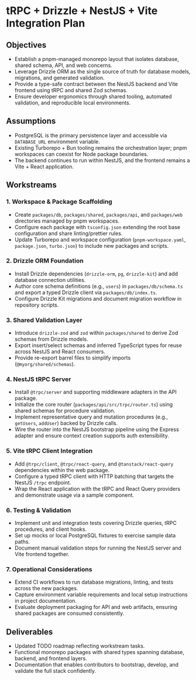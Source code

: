 # tRPC + Drizzle + NestJS + Vite Integration Plan

## Objectives
- Establish a pnpm-managed monorepo layout that isolates database, shared schema, API, and web concerns.
- Leverage Drizzle ORM as the single source of truth for database models, migrations, and generated validation.
- Provide a type-safe contract between the NestJS backend and Vite frontend using tRPC and shared Zod schemas.
- Ensure developer ergonomics through shared tooling, automated validation, and reproducible local environments.

## Assumptions
- PostgreSQL is the primary persistence layer and accessible via `DATABASE_URL` environment variable.
- Existing Turborepo + Bun tooling remains the orchestration layer; pnpm workspaces can coexist for Node package boundaries.
- The backend continues to run within NestJS, and the frontend remains a Vite + React application.

## Workstreams

### 1. Workspace & Package Scaffolding
- Create `packages/db`, `packages/shared`, `packages/api`, and `packages/web` directories managed by pnpm workspaces.
- Configure each package with `tsconfig.json` extending the root base configuration and share linting/prettier rules.
- Update Turborepo and workspace configuration (`pnpm-workspace.yaml`, `package.json`, `turbo.json`) to include new packages and scripts.

### 2. Drizzle ORM Foundation
- Install Drizzle dependencies (`drizzle-orm`, `pg`, `drizzle-kit`) and add database connection utilities.
- Author core schema definitions (e.g., `users`) in `packages/db/schema.ts` and export a typed Drizzle client via `packages/db/index.ts`.
- Configure Drizzle Kit migrations and document migration workflow in repository scripts.

### 3. Shared Validation Layer
- Introduce `drizzle-zod` and `zod` within `packages/shared` to derive Zod schemas from Drizzle models.
- Export insert/select schemas and inferred TypeScript types for reuse across NestJS and React consumers.
- Provide re-export barrel files to simplify imports (`@myorg/shared/schemas`).

### 4. NestJS tRPC Server
- Install `@trpc/server` and supporting middleware adapters in the API package.
- Initialize the core router (`packages/api/src/trpc/router.ts`) using shared schemas for procedure validation.
- Implement representative query and mutation procedures (e.g., `getUsers`, `addUser`) backed by Drizzle calls.
- Wire the router into the NestJS bootstrap pipeline using the Express adapter and ensure context creation supports auth extensibility.

### 5. Vite tRPC Client Integration
- Add `@trpc/client`, `@trpc/react-query`, and `@tanstack/react-query` dependencies within the web package.
- Configure a typed tRPC client with HTTP batching that targets the NestJS `/trpc` endpoint.
- Wrap the React application with the tRPC and React Query providers and demonstrate usage via a sample component.

### 6. Testing & Validation
- Implement unit and integration tests covering Drizzle queries, tRPC procedures, and client hooks.
- Set up mocks or local PostgreSQL fixtures to exercise sample data paths.
- Document manual validation steps for running the NestJS server and Vite frontend together.

### 7. Operational Considerations
- Extend CI workflows to run database migrations, linting, and tests across the new packages.
- Capture environment variable requirements and local setup instructions in project documentation.
- Evaluate deployment packaging for API and web artifacts, ensuring shared packages are consumed consistently.

## Deliverables
- Updated TODO roadmap reflecting workstream tasks.
- Functional monorepo packages with shared types spanning database, backend, and frontend layers.
- Documentation that enables contributors to bootstrap, develop, and validate the full stack confidently.
